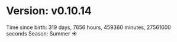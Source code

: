 # Version: v0.10.14
Time since birth: 319 days, 7656 hours, 459360 minutes, 27561600 seconds
Season: Summer ☀️
